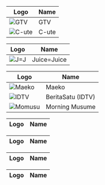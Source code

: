 Logo | Name
-- | --
![[GTV](https://upload.wikimedia.org/wikipedia/commons/9/9c/GTV_%282017%29.svg)](https://upload.wikimedia.org/wikipedia/commons/9/9c/GTV_%282017%29.svg) | GTV
![[C-ute](https://upload.wikimedia.org/wikipedia/commons/3/38/Cute.svg)](https://upload.wikimedia.org/wikipedia/commons/3/38/Cute.svg) | C-ute

Logo | Name
-- | --
![[J=J](https://upload.wikimedia.org/wikipedia/commons/9/99/JuiceJuiceLogo.png)](https://upload.wikimedia.org/wikipedia/commons/9/99/JuiceJuiceLogo.png) | Juice=Juice

Logo | Name
-- | --
![[Maeko](https://www.centralparkjakarta.com/upload/tenant/67c6cab23231e_Maeko-Logo.jpg)](https://www.centralparkjakarta.com/upload/tenant/67c6cab23231e_Maeko-Logo.jpg) | Maeko
![[IDTV](https://upload.wikimedia.org/wikipedia/commons/c/ce/BeritaSatu_%28Flat%29.svg)](https://upload.wikimedia.org/wikipedia/commons/c/ce/BeritaSatu_%28Flat%29.svg) | BeritaSatu (IDTV)
![Momusu](https://github.com/user-attachments/assets/b8bc0fb9-f8f5-4378-8925-dde119bf040a) | Morning Musume

Logo | Name
-- | --

Logo | Name
-- | --

Logo | Name
-- | --

Logo | Name
-- | --
